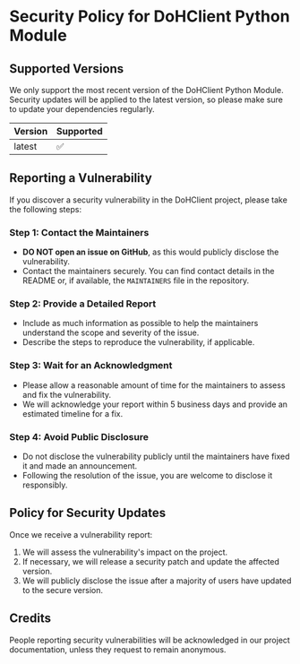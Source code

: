 # Security Policy for DoHClient Python Module

## Supported Versions

We only support the most recent version of the DoHClient Python Module. Security updates will be applied to the latest version, so please make sure to update your dependencies regularly.

| Version | Supported          |
| ------- | ------------------ |
| latest  | :white_check_mark: |

## Reporting a Vulnerability

If you discover a security vulnerability in the DoHClient project, please take the following steps:

### Step 1: Contact the Maintainers

- **DO NOT open an issue on GitHub**, as this would publicly disclose the vulnerability.
- Contact the maintainers securely. You can find contact details in the README or, if available, the `MAINTAINERS` file in the repository.

### Step 2: Provide a Detailed Report

- Include as much information as possible to help the maintainers understand the scope and severity of the issue.
- Describe the steps to reproduce the vulnerability, if applicable.

### Step 3: Wait for an Acknowledgment

- Please allow a reasonable amount of time for the maintainers to assess and fix the vulnerability.
- We will acknowledge your report within 5 business days and provide an estimated timeline for a fix.

### Step 4: Avoid Public Disclosure

- Do not disclose the vulnerability publicly until the maintainers have fixed it and made an announcement.
- Following the resolution of the issue, you are welcome to disclose it responsibly.

## Policy for Security Updates

Once we receive a vulnerability report:

1. We will assess the vulnerability's impact on the project.
2. If necessary, we will release a security patch and update the affected version.
3. We will publicly disclose the issue after a majority of users have updated to the secure version.

## Credits

People reporting security vulnerabilities will be acknowledged in our project documentation, unless they request to remain anonymous.
